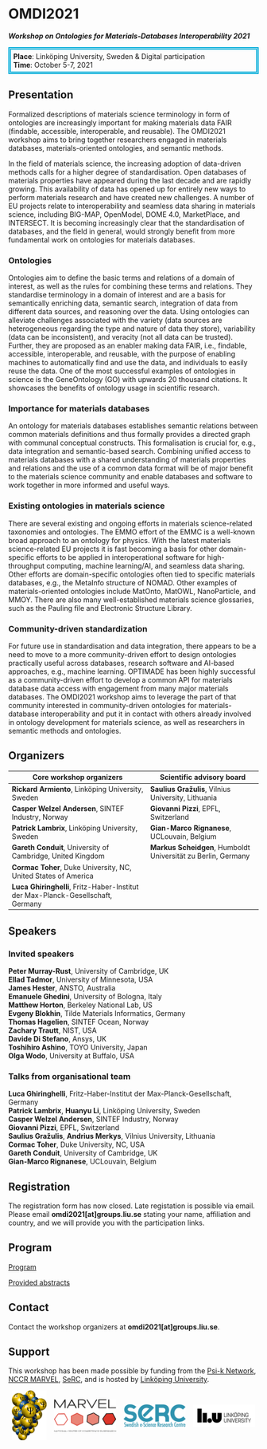 # OMDI2021

***Workshop on Ontologies for Materials-Databases Interoperability 2021***

<div style="border:5px double #00acd9;padding:5px;"><strong>Place</strong>: Linköping University, Sweden & Digital participation<br/><strong>Time</strong>: October 5-7, 2021</div>

## <a name="presentation" class="mdheader"></a> Presentation

Formalized descriptions of materials science terminology in form of ontologies are increasingly important for making materials data FAIR (findable, accessible, interoperable, and reusable).
The OMDI2021 workshop aims to bring together researchers engaged in materials databases, materials-oriented ontologies, and semantic methods.

In the field of materials science, the increasing adoption of data-driven methods calls for a higher degree of standardisation.
Open databases of materials properties have appeared during the last decade and are rapidly growing.
This availability of data has opened up for entirely new ways to perform materials research and have created new challenges.
A number of EU projects relate to interoperability and seamless data sharing in materials science, including BIG-MAP, OpenModel, DOME 4.0, MarketPlace, and INTERSECT.
It is becoming increasingly clear that the standardisation of databases, and the field in general, would strongly benefit from more fundamental work on ontologies for materials databases.

### Ontologies

Ontologies aim to define the basic terms and relations of a domain of interest, as well as the rules for combining these terms and relations.
They standardise terminology in a domain of interest and are a basis for semantically enriching data, semantic search, integration of data from different data sources, and reasoning over the data.
Using ontologies can alleviate challenges associated with the variety (data sources are heterogeneous regarding the type and nature of data they store), variability (data can be inconsistent), and veracity (not all data can be trusted).
Further, they are proposed as an enabler making data FAIR, i.e., findable, accessible, interoperable, and reusable, with the purpose of enabling machines to automatically find and use the data, and individuals to easily reuse the data.
One of the most successful examples of ontologies in science is the GeneOntology (GO) with upwards 20 thousand citations.
It showcases the benefits of ontology usage in scientific research.

### Importance for materials databases

An ontology for materials databases establishes semantic relations between common materials definitions and thus formally provides a directed graph with communal conceptual constructs.
This formalisation is crucial for, e.g., data integration and semantic-based search.
Combining unified access to materials databases with a shared understanding of materials properties and relations and the use of a common data format will be of major benefit to the materials science community and enable databases and software to work together in more informed and useful ways.

### Existing ontologies in materials science

There are several existing and ongoing efforts in materials science-related taxonomies and ontologies.
The EMMO effort of the EMMC is a well-known broad approach to an ontology for physics.
With the latest materials science-related EU projects it is fast becoming a basis for other domain-specific efforts to be applied in interoperational software for high-throughput computing, machine learning/AI, and seamless data sharing.
Other efforts are domain-specific ontologies often tied to specific materials databases, e.g., the MetaInfo structure of NOMAD.
Other examples of materials-oriented ontologies include MatOnto, MatOWL, NanoParticle, and MMOY.
There are also many well-established materials science glossaries, such as the Pauling file and Electronic Structure Library.

### Community-driven standardization

For future use in standardisation and data integration, there appears to be a need to move to a more community-driven effort to design ontologies practically useful across databases, research software and AI-based approaches, e.g., machine learning.
OPTIMADE has been highly successful as a community-driven effort to develop a common API for materials database data access with engagement from many major materials databases.
The OMDI2021 workshop aims to leverage the part of that community interested in community-driven ontologies for materials-database interoperability and put it in contact with others already involved in ontology development for materials science, as well as researchers in semantic methods and ontologies.

## <a name="organizers" class="mdheader"></a> Organizers

| **Core workshop organizers** | **Scientific advisory board** |
| --- | --- |
| **Rickard Armiento**, Linköping University, Sweden | **Saulius Gražulis**, Vilnius University, Lithuania |
| **Casper Welzel Andersen**, SINTEF Industry, Norway | **Giovanni Pizzi**, EPFL, Switzerland |
| **Patrick Lambrix**, Linköping University, Sweden | **Gian-Marco Rignanese**, UCLouvain, Belgium |
| **Gareth Conduit**, University of Cambridge, United Kingdom | **Markus Scheidgen**, Humboldt Universität zu Berlin, Germany |
| **Cormac Toher**, Duke University, NC, United States of America |  |
| **Luca Ghiringhelli**, Fritz-Haber-Institut der Max-Planck-Gesellschaft, Germany | |

## <a name="speakers" class="mdheader"></a> Speakers

### Invited speakers

**Peter Murray-Rust**, University of Cambridge, UK  
**Ellad Tadmor**, University of Minnesota, USA  
**James Hester**, ANSTO, Australia  
**Emanuele Ghedini**, University of Bologna, Italy  
**Matthew Horton**, Berkeley National Lab, US  
**Evgeny Blokhin**, Tilde Materials Informatics, Germany  
**Thomas Hagelien**, SINTEF Ocean, Norway  
**Zachary Trautt**, NIST, USA  
**Davide Di Stefano**, Ansys, UK  
**Toshihiro Ashino**, TOYO University, Japan  
**Olga Wodo**, University at Buffalo, USA  

### Talks from organisational team

**Luca Ghiringhelli**, Fritz-Haber-Institut der Max-Planck-Gesellschaft, Germany  
**Patrick Lambrix**, **Huanyu Li**, Linköping University, Sweden  
**Casper Welzel Andersen**, SINTEF Industry, Norway  
**Giovanni Pizzi**, EPFL, Switzerland  
**Saulius Gražulis**, **Andrius Merkys**, Vilnius University, Lithuania  
**Cormac Toher**, Duke University, NC, USA  
**Gareth Conduit**, University of Cambridge, UK  
**Gian-Marco Rignanese**, UCLouvain, Belgium

## <a name="registration" class="mdheader"></a> Registration

The registration form has now closed. Late registation is possible via email. Please email **omdi2021[at]groups.liu.se** stating your name, affiliation and country, and we will provide you with the participation links.

## <a name="program" class="mdheader"></a> Program

[Program](assets/files/program-omdi2021.pdf)

[Provided abstracts](assets/files/abstracts-omdi2021.pdf)

## <a name="contact" class="mdheader"></a> Contact

Contact the workshop organizers at **omdi2021[at]groups.liu.se**.

## <a name="support" class="mdheader"></a> Support

This workshop has been made possible by funding from the [Psi-k Network](https://psi-k.net/), [NCCR MARVEL](https://nccr-marvel.ch/), [SeRC](https://e-science.se), and is hosted by [Linköping University](https://liu.se).

<div style="display:flex;justify-content:space-around;align-items:center;">
    <a href="https://psi-k.net/" target="_blank"><img src="assets/images/psi-k-crystal_low.png" alt="Psi-k Network" height="100px"/></a>
    <a href="https://nccr-marvel.ch" target="_blank"><img src="assets/images/marvel-logo-text.svg" alt="MARVEL" width="125px"/></a>
    <a href="https://e-science.se/" target="_blank"><img src="assets/images/serc-logo.png" alt="serc" width="125px"/></a>
    <a href="https://liu.se/" target="_blank"><img src="assets/images/LiU-logo.png" alt="Linköping University" width="125px"/></a>
</div>
